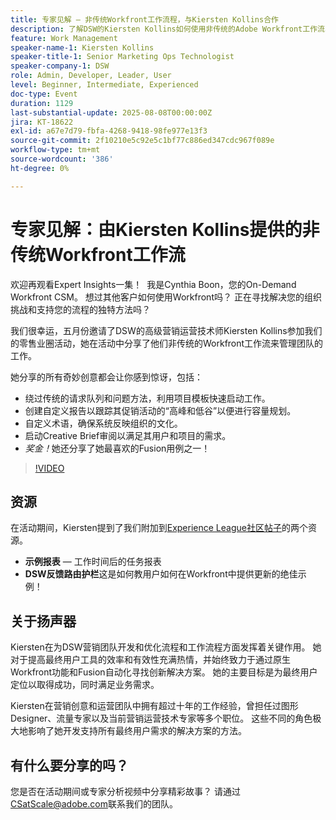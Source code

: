 ```yaml
---
title: 专家见解 — 非传统Workfront工作流程，与Kiersten Kollins合作
description: 了解DSW的Kiersten Kollins如何使用非传统的Adobe Workfront工作流、自定义报表和Fusion自动化来优化营销操作并提高团队效率。
feature: Work Management
speaker-name-1: Kiersten Kollins
speaker-title-1: Senior Marketing Ops Technologist
speaker-company-1: DSW
role: Admin, Developer, Leader, User
level: Beginner, Intermediate, Experienced
doc-type: Event
duration: 1129
last-substantial-update: 2025-08-08T00:00:00Z
jira: KT-18622
exl-id: a67e7d79-fbfa-4268-9418-98fe977e13f3
source-git-commit: 2f10210e5c92e5c1bf77c886ed347cdc967f089e
workflow-type: tm+mt
source-wordcount: '386'
ht-degree: 0%

---
```


# 专家见解：由Kiersten Kollins提供的非传统Workfront工作流

欢迎再观看Expert Insights一集！  我是Cynthia Boon，您的On-Demand Workfront CSM。 想过其他客户如何使用Workfront吗？ 正在寻找解决您的组织挑战和支持您的流程的独特方法吗？  

我们很幸运，五月份邀请了DSW的高级营销运营技术师Kiersten Kollins参加我们的零售业圈活动，她在活动中分享了他们非传统的Workfront工作流来管理团队的工作。 

她分享的所有奇妙创意都会让你感到惊讶，包括： 

* 绕过传统的请求队列和问题方法，利用项目模板快速启动工作。 
* 创建自定义报告以跟踪其促销活动的“高峰和低谷”以便进行容量规划。 
* 自定义术语，确保系统反映组织的文化。 
* 启动Creative Brief审阅以满足其用户和项目的需求。 
* *奖金！*&#x200B;她还分享了她最喜欢的Fusion用例之一！

>[!VIDEO](https://video.tv.adobe.com/v/3469949/?learn=on&enablevpops&captions=chi_hans)

## 资源

在活动期间，Kiersten提到了我们附加到[Experience League社区帖子](https://experienceleaguecommunities.adobe.com/t5/workfront-discussions/video-august-2024-workfront-expert-insights-non-traditional/td-p/694315)的两个资源。
* **示例报表** — 工作时间后的任务报表 
* **DSW反馈路由护栏**&#x200B;这是如何教用户如何在Workfront中提供更新的绝佳示例！ 

## 关于扬声器 

Kiersten在为DSW营销团队开发和优化流程和工作流程方面发挥着关键作用。 她对于提高最终用户工具的效率和有效性充满热情，并始终致力于通过原生Workfront功能和Fusion自动化寻找创新解决方案。 她的主要目标是为最终用户定位以取得成功，同时满足业务需求。   

Kiersten在营销创意和运营团队中拥有超过十年的工作经验，曾担任过图形Designer、流量专家以及当前营销运营技术专家等多个职位。 这些不同的角色极大地影响了她开发支持所有最终用户需求的解决方案的方法。 

## 有什么要分享的吗？

您是否在活动期间或专家分析视频中分享精彩故事？ 请通过[CSatScale@adobe.com](mailto:CSatScale@adobe.com)联系我们的团队。
